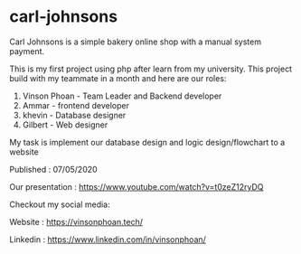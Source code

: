 # carl-johnsons
Carl Johnsons is a simple bakery online shop with a manual system payment. 

This is my first project using php after learn from my university. This project build with my teammate in a month and here are our 
roles:  
1. Vinson Phoan - Team Leader and Backend developer 
2. Ammar - frontend developer 
3. khevin - Database designer 
4. Gilbert - Web designer

My task is implement our database design and logic design/flowchart to a website 

Published : 07/05/2020

Our presentation : https://www.youtube.com/watch?v=t0zeZ12ryDQ


Checkout my social media:

Website : https://vinsonphoan.tech/

Linkedin : https://www.linkedin.com/in/vinsonphoan/
